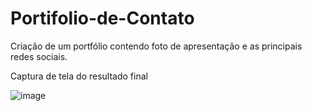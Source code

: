 # Portifolio-de-Contato
Criação de um portfólio contendo foto de apresentação e as principais redes sociais.

Captura de tela do resultado final

![image](https://user-images.githubusercontent.com/116771153/202870488-db8bd724-495c-4991-a763-cfd15971831f.png)
